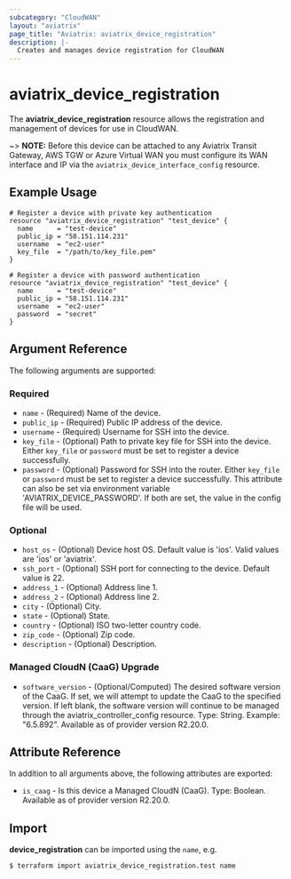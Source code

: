 ```yaml
---
subcategory: "CloudWAN"
layout: "aviatrix"
page_title: "Aviatrix: aviatrix_device_registration"
description: |-
  Creates and manages device registration for CloudWAN
---
```


# aviatrix_device_registration

The **aviatrix_device_registration** resource allows the registration and management of devices for use in CloudWAN.

~> **NOTE:** Before this device can be attached to any Aviatrix Transit Gateway, AWS TGW or Azure Virtual WAN you must configure its WAN interface and IP via the `aviatrix_device_interface_config` resource.

## Example Usage

```hcl
# Register a device with private key authentication
resource "aviatrix_device_registration" "test_device" {
  name      = "test-device"
  public_ip = "58.151.114.231"
  username  = "ec2-user"
  key_file  = "/path/to/key_file.pem"
}
```

```hcl
# Register a device with password authentication
resource "aviatrix_device_registration" "test_device" {
  name      = "test-device"
  public_ip = "58.151.114.231"
  username  = "ec2-user"
  password  = "secret"
}
```

## Argument Reference

The following arguments are supported:

### Required
* `name` - (Required) Name of the device.
* `public_ip` - (Required) Public IP address of the device.
* `username` - (Required) Username for SSH into the device.
* `key_file` - (Optional) Path to private key file for SSH into the device. Either `key_file` or `password` must be set to register a device successfully.
* `password` - (Optional) Password for SSH into the router. Either `key_file` or `password` must be set to register a device successfully. This attribute can also be set via environment variable 'AVIATRIX_DEVICE_PASSWORD'. If both are set, the value in the config file will be used.

### Optional
* `host_os` - (Optional) Device host OS. Default value is 'ios'. Valid values are 'ios' or 'aviatrix'.
* `ssh_port` - (Optional) SSH port for connecting to the device. Default value is 22.
* `address_1` - (Optional) Address line 1.
* `address_2` - (Optional) Address line 2.
* `city` - (Optional) City.
* `state` - (Optional) State.
* `country` - (Optional) ISO two-letter country code.
* `zip_code` - (Optional) Zip code.
* `description` - (Optional) Description.

### Managed CloudN (CaaG) Upgrade
* `software_version` - (Optional/Computed) The desired software version of the CaaG. If set, we will attempt to update the CaaG to the specified version. If left blank, the software version will continue to be managed through the aviatrix_controller_config resource. Type: String. Example: "6.5.892". Available as of provider version R2.20.0.

## Attribute Reference

In addition to all arguments above, the following attributes are exported:

* `is_caag` - Is this device a Managed CloudN (CaaG). Type: Boolean. Available as of provider version R2.20.0.

## Import

**device_registration** can be imported using the `name`, e.g.

```
$ terraform import aviatrix_device_registration.test name
```
